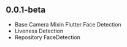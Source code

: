 ## 0.0.1-beta

* Base Camera Mixin Flutter Face Detection
* Liveness Detection
* Repository FaceDetection